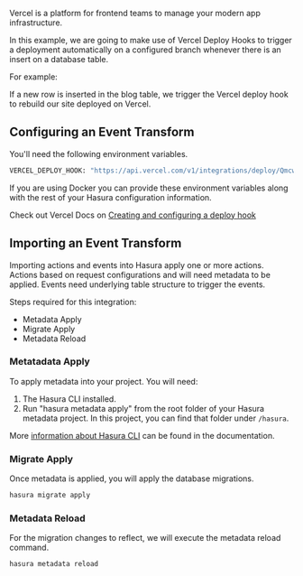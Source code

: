 Vercel is a platform for frontend teams to manage your modern app infrastructure.

In this example, we are going to make use of Vercel Deploy Hooks to trigger a deployment automatically on a configured branch whenever there is an insert on a database table.

For example:

If a new row is inserted in the blog table, we trigger the Vercel deploy hook to rebuild our site deployed on Vercel.

## Configuring an Event Transform

You'll need the following environment variables.

```bash
VERCEL_DEPLOY_HOOK: "https://api.vercel.com/v1/integrations/deploy/QmcwKGEbAyFtfybXBxvuSjFT54dc5dRLmAYNB5jxxXsbeZ/hUg65Lj4CV"
```

If you are using Docker you can provide these environment variables along with the rest of your Hasura configuration information.

Check out Vercel Docs on [Creating and configuring a deploy hook](https://vercel.com/docs/concepts/git/deploy-hooks)

## Importing an Event Transform

Importing actions and events into Hasura apply one or more actions. Actions based on request configurations and will need metadata to be applied. Events need underlying table structure to trigger the events.

Steps required for this integration:

- Metadata Apply
- Migrate Apply
- Metadata Reload

### Metatadata Apply

To apply metadata into your project. You will need:

1. The Hasura CLI installed.
2. Run "hasura metadata apply" from the root folder of your Hasura metadata project. In this project, you can find that folder under `/hasura`.

More [information about Hasura CLI](https://hasura.io/docs/latest/graphql/core/hasura-cli/index.html) can be found in the documentation.

### Migrate Apply

Once metadata is applied, you will apply the database migrations.

```bash
hasura migrate apply
```

### Metadata Reload

For the migration changes to reflect, we will execute the metadata reload command.

```bash
hasura metadata reload
```
